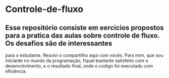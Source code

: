 # Controle-de-fluxo

## Esse repositório consiste em eercicios propostos para a pratica das aulas sobre controle de fluxo. Os desafios são de interessantes 
para o estudante. Resolvi o compartilho aqui com vocês.
Para mim, que sou iniciante no mundo da programação, fiquei bastante satisfeito com o desenvolvimento, 
e o resultado final, onde o codigo foi executado com eficiência.
